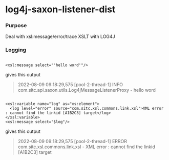 # log4j-saxon-listener-dist

### Purpose ###

Deal with xsl:message/error/trace XSLT with LOG4J

### Logging  ###

```

<xsl:message select="'hello word'"/>

```

gives this output

> 2022-08-09 09:18:29,575 [pool-2-thread-1] INFO  com.sitc.api.saxon.utils.Log4jMessageListenerProxy  - hello word


```

<xsl:variable name="log" as="xs:element">
  <log level="error" source="com.sitc.xsl.commons.link.xsl">XML error : cannot find the linkid [A1B2C3] target</log>
</xsl:variable>
<xsl:message select="$log"/>

```

gives this output

> 2022-08-09 09:18:29,575 [pool-2-thread-1] ERROR  com.sitc.xsl.commons.link.xsl  - XML error : cannot find the linkid [A1B2C3] target


